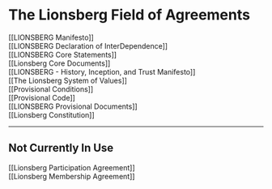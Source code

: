 # The Lionsberg Field of Agreements

[[LIONSBERG Manifesto]]  
[[LIONSBERG Declaration of InterDependence]]  
[[LIONSBERG Core Statements]]  
[[Lionsberg Core Documents]]   
[[LIONSBERG - History, Inception, and Trust Manifesto]]  
[[The Lionsberg System of Values]]   
[[Provisional Conditions]]  
[[Provisional Code]]  
[[LIONSBERG Provisional Documents]]  
[[Lionsberg Constitution]]  

____
## Not Currently In Use 

[[Lionsberg Participation Agreement]]  
[[Lionsberg Membership Agreement]]   


